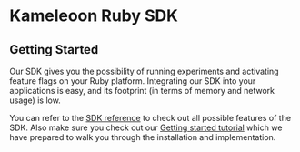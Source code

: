 # Kameleoon Ruby SDK

## Getting Started

Our SDK gives you the possibility of running experiments and activating feature flags on your Ruby platform. Integrating our SDK into your applications is easy, and its footprint (in terms of memory and network usage) is low.

You can refer to the [SDK reference](https://developers.kameleoon.com/ruby-sdk.html#reference) to check out all possible features of the SDK. Also make sure you check out our [Getting started tutorial](https://developers.kameleoon.com/ruby-sdk.html#getting-started) which we have prepared to walk you through the installation and implementation.

